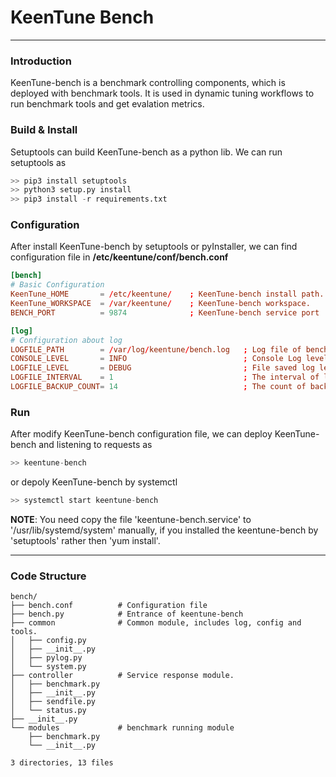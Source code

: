 # KeenTune Bench  
---  
### Introduction
KeenTune-bench is a benchmark controlling components, which is deployed with benchmark tools. It is used in dynamic tuning workflows to run benchmark tools and get evalation metrics.

### Build & Install
Setuptools can build KeenTune-bench as a python lib. We can run setuptools as  
```s
>> pip3 install setuptools
>> python3 setup.py install
>> pip3 install -r requirements.txt
```

### Configuration
After install KeenTune-bench by setuptools or pyInstaller, we can find configuration file in **/etc/keentune/conf/bench.conf**
```conf
[bench]
# Basic Configuration
KeenTune_HOME       = /etc/keentune/    ; KeenTune-bench install path.
KeenTune_WORKSPACE  = /var/keentune/    ; KeenTune-bench workspace.
BENCH_PORT          = 9874              ; KeenTune-bench service port

[log]
# Configuration about log
LOGFILE_PATH        = /var/log/keentune/bench.log   ; Log file of bench
CONSOLE_LEVEL       = INFO                          ; Console Log level
LOGFILE_LEVEL       = DEBUG                         ; File saved log level
LOGFILE_INTERVAL    = 1                             ; The interval of log file replacing
LOGFILE_BACKUP_COUNT= 14                            ; The count of backup log file  
```

### Run
After modify KeenTune-bench configuration file, we can deploy KeenTune-bench and listening to requests as 
```s
>> keentune-bench
```
or depoly KeenTune-bench by systemctl  
```s
>> systemctl start keentune-bench
```
**NOTE**: You need copy the file 'keentune-bench.service' to '/usr/lib/systemd/system' manually, if you installed the keentune-bench by 'setuptools' rather then 'yum install'.

---
### Code Structure
```
bench/
├── bench.conf          # Configuration file
├── bench.py            # Entrance of keentune-bench
├── common              # Common module, includes log, config and tools.
│   ├── config.py
│   ├── __init__.py
│   ├── pylog.py
│   └── system.py
├── controller          # Service response module.
│   ├── benchmark.py
│   ├── __init__.py
│   ├── sendfile.py
│   └── status.py
├── __init__.py
└── modules             # benchmark running module
    ├── benchmark.py
    └── __init__.py

3 directories, 13 files
```